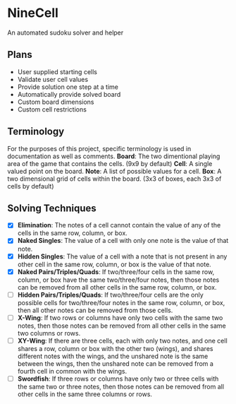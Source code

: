 # NineCell
An automated sudoku solver and helper

## Plans
- User supplied starting cells
- Validate user cell values
- Provide solution one step at a time
- Automatically provide solved board
- Custom board dimensions
- Custom cell restrictions

## Terminology
For the purposes of this project, specific terminology is used in documentation as well as comments.
**Board**: The two dimentional playing area of the game that contains the cells. (9x9 by default)
**Cell**: A single valued point on the board.
**Note**: A list of possible values for a cell.
**Box**: A two dimensional grid of cells within the board. (3x3 of boxes, each 3x3 of cells by default)

## Solving Techniques
- [X] **Elimination**: The notes of a cell cannot contain the value of any of the cells in the same row, column, or box.
- [X] **Naked Singles**: The value of a cell with only one note is the value of that note.
- [X] **Hidden Singles**: The value of a cell with a note that is not present in any other cell in the same row, column, or box is the value of that note.
- [X] **Naked Pairs/Triples/Quads**: If two/three/four cells in the same row, column, or box have the same two/three/four notes, then those notes can be removed from all other cells in the same row, column, or box.
- [ ] **Hidden Pairs/Triples/Quads**: If two/three/four cells are the only possible cells for two/three/four notes in the same row, column, or box, then all other notes can be removed from those cells.
- [ ] **X-Wing**: If two rows or columns have only two cells with the same two notes, then those notes can be removed from all other cells in the same two columns or rows.
- [ ] **XY-Wing**: If there are three cells, each with only two notes, and one cell shares a row, column or box with the other two (wings), and shares different notes with the wings, and the unshared note is the same between the wings, then the unshared note can be removed from a fourth cell in common with the wings.
- [ ] **Swordfish**: If three rows or columns have only two or three cells with the same two or three notes, then those notes can be removed from all other cells in the same three columns or rows.
